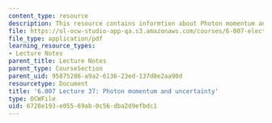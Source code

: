 ```yaml
---
content_type: resource
description: This resource contains informtion about Photon momentum and uncertainty.
file: https://ol-ocw-studio-app-qa.s3.amazonaws.com/courses/6-007-electromagnetic-energy-from-motors-to-lasers-spring-2011/6728e193e05569ab0c56dba2d9efbdc1_MIT6_007S11_lec37.pdf
file_type: application/pdf
learning_resource_types:
- Lecture Notes
parent_title: Lecture Notes
parent_type: CourseSection
parent_uid: 95875286-a9a2-6136-23ed-137d8e2aa90d
resourcetype: Document
title: '6.007 Lecture 37: Photon momentum and uncertainty'
type: OCWFile
uid: 6728e193-e055-69ab-0c56-dba2d9efbdc1
---
```

